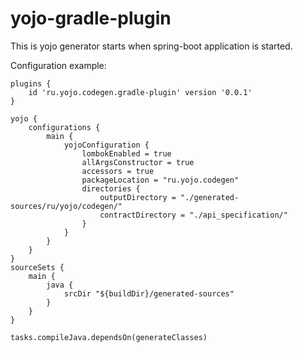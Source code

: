 # yojo-gradle-plugin
This is yojo generator starts when spring-boot application is started.

Configuration example:

```
plugins {
    id 'ru.yojo.codegen.gradle-plugin' version '0.0.1'
}

yojo {
    configurations {
        main {
            yojoConfiguration {
                lombokEnabled = true
                allArgsConstructor = true
                accessors = true
                packageLocation = "ru.yojo.codegen"
                directories {
                    outputDirectory = "./generated-sources/ru/yojo/codegen/"
                    contractDirectory = "./api_specification/"
                }
            }
        }
    }
}
sourceSets {
    main {
        java {
            srcDir "${buildDir}/generated-sources"
        }
    }
}

tasks.compileJava.dependsOn(generateClasses)
```